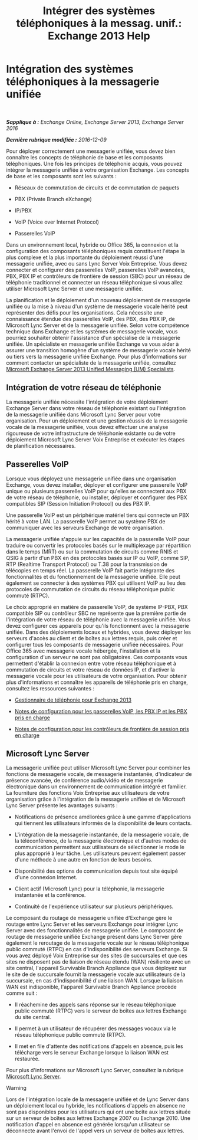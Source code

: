 ﻿---
title: 'Intégrer des systèmes téléphoniques à la messag. unif.: Exchange 2013 Help'
TOCTitle: Intégration des systèmes téléphoniques à la messagerie unifiée
ms:assetid: b8790117-b040-4c84-9d34-005c75088e76
ms:mtpsurl: https://technet.microsoft.com/fr-fr/library/JJ673558(v=EXCHG.150)
ms:contentKeyID: 50555484
ms.date: 04/24/2018
mtps_version: v=EXCHG.150
ms.translationtype: HT
---

# Intégration des systèmes téléphoniques à la messagerie unifiée

 

_**Sapplique à :** Exchange Online, Exchange Server 2013, Exchange Server 2016_

_**Dernière rubrique modifiée :** 2016-12-09_

Pour déployer correctement une messagerie unifiée, vous devez bien connaître les concepts de téléphonie de base et les composants téléphoniques. Une fois les principes de téléphonie acquis, vous pouvez intégrer la messagerie unifiée à votre organisation Exchange. Les concepts de base et les composants sont les suivants :

  - Réseaux de commutation de circuits et de commutation de paquets

  - PBX (Private Branch eXchange)

  - IP/PBX

  - VoIP (Voice over Internet Protocol)

  - Passerelles VoIP

Dans un environnement local, hybride ou Office 365, la connexion et la configuration des composants téléphoniques requis constituent l'étape la plus complexe et la plus importante du déploiement réussi d'une messagerie unifiée, avec ou sans Lync Server Voix Entreprise. Vous devez connecter et configurer des passerelles VoIP, passerelles VoIP avancées, PBX, PBX IP et contrôleurs de frontière de session (SBC) pour un réseau de téléphonie traditionnel et connecter un réseau téléphonique si vous allez utiliser Microsoft Lync Server et une messagerie unifiée.

La planification et le déploiement d'un nouveau déploiement de messagerie unifiée ou la mise à niveau d'un système de messagerie vocale hérité peut représenter des défis pour les organisations. Cela nécessite une connaissance étendue des passerelles VoIP, des PBX, des PBX IP, de Microsoft Lync Server et de la messagerie unifiée. Selon votre compétence technique dans Exchange et les systèmes de messagerie vocale, vous pourriez souhaiter obtenir l'assistance d'un spécialise de la messagerie unifiée. Un spécialiste en messagerie unifiée Exchange va vous aider à assurer une transition homogène d'un système de messagerie vocale hérité ou tiers vers la messagerie unifiée Exchange. Pour plus d'informations sur comment contacter un spécialiste de la messagerie unifiée, consultez [Microsoft Exchange Server 2013 Unified Messaging (UM) Specialists](http://go.microsoft.com/fwlink/p/?linkid=262708).

## Intégration de votre réseau de téléphonie

La messagerie unifiée nécessite l'intégration de votre déploiement Exchange Server dans votre réseau de téléphonie existant ou l'intégration de la messagerie unifiée dans Microsoft Lync Server pour votre organisation. Pour un déploiement et une gestion réussis de la messagerie vocale de la messagerie unifiée, vous devez effectuer une analyse rigoureuse de votre infrastructure de téléphonie existante ou de votre déploiement Microsoft Lync Server Voix Entreprise et exécuter les étapes de planification nécessaires.

## Passerelles VoIP

Lorsque vous déployez une messagerie unifiée dans une organisation Exchange, vous devez installer, déployer et configurer une passerelle VoIP unique ou plusieurs passerelles VoIP pour qu'elles se connectent aux PBX de votre réseau de téléphonie, ou installer, déployer et configurer des PBX compatibles SIP (Session Initiation Protocol) ou des PBX IP.

Une passerelle VoIP est un périphérique matériel tiers qui connecte un PBX hérité à votre LAN. La passerelle VoIP permet au système PBX de communiquer avec les serveurs Exchange de votre organisation.

La messagerie unifiée s'appuie sur les capacités de la passerelle VoIP pour traduire ou convertir les protocoles basés sur le multiplexage par répartition dans le temps (MRT) ou sur la commutation de circuits comme RNIS et QSIG à partir d'un PBX en des protocoles basés sur IP ou VoIP, comme SIP, RTP (Realtime Transport Protocol) ou T.38 pour la transmission de télécopies en temps réel. La passerelle VoIP fait partie intégrante des fonctionnalités et du fonctionnement de la messagerie unifiée. Elle peut également se connecter à des systèmes PBX qui utilisent VoIP au lieu des protocoles de commutation de circuits du réseau téléphonique public commuté (RTPC).

Le choix approprié en matière de passerelle VoIP, de système IP-PBX, PBX compatible SIP ou contrôleur SBC ne représente que la première partie de l'intégration de votre réseau de téléphonie avec la messagerie unifiée. Vous devez configurer ces appareils pour qu'ils fonctionnent avec la messagerie unifiée. Dans des déploiements locaux et hybrides, vous devez déployer les serveurs d'accès au client et de boîtes aux lettres requis, puis créer et configurer tous les composants de messagerie unifiée nécessaires. Pour Office 365 avec messagerie vocale hébergée, l'installation et la configuration d'un serveur ne sont pas obligatoires. Ces composants vous permettent d'établir la connexion entre votre réseau téléphonique et à commutation de circuits et votre réseau de données IP, et d'activer la messagerie vocale pour les utilisateurs de votre organisation. Pour obtenir plus d'informations et connaître les appareils de téléphonie pris en charge, consultez les ressources suivantes :

  - [Gestionnaire de téléphonie pour Exchange 2013](telephony-advisor-for-exchange-2013-exchange-2013-help.md)

  - [Notes de configuration pour les passerelles VoIP, les PBX IP et les PBX pris en charge](configuration-notes-for-supported-voip-gateways-ip-pbxs-and-pbxs-exchange-2013-help.md)

  - [Notes de configuration pour les contrôleurs de frontière de session pris en charge](configuration-notes-for-supported-session-border-controllers-exchange-2013-help.md)

## Microsoft Lync Server

La messagerie unifiée peut utiliser Microsoft Lync Server pour combiner les fonctions de messagerie vocale, de messagerie instantanée, d'indicateur de présence avancée, de conférence audio/vidéo et de messagerie électronique dans un environnement de communication intégré et familier. La fourniture des fonctions Voix Entreprise aux utilisateurs de votre organisation grâce à l'intégration de la messagerie unifiée et de Microsoft Lync Server présente les avantages suivants :

  - Notifications de présence améliorées grâce à une gamme d'applications qui tiennent les utilisateurs informés de la disponibilité de leurs contacts.

  - L'intégration de la messagerie instantanée, de la messagerie vocale, de la téléconférence, de la messagerie électronique et d'autres modes de communication permettent aux utilisateurs de sélectionner le mode le plus approprié à leur tâche. Les utilisateurs peuvent également passer d'une méthode à une autre en fonction de leurs besoins.

  - Disponibilité des options de communication depuis tout site équipé d'une connexion Internet.

  - Client actif (Microsoft Lync) pour la téléphonie, la messagerie instantanée et la conférence.

  - Continuité de l'expérience utilisateur sur plusieurs périphériques.

Le composant du routage de messagerie unifiée d'Exchange gère le routage entre Lync Server et les serveurs Exchange pour intégrer Lync Server avec des fonctionnalités de messagerie unifiée. Le composant de routage de messagerie unifiée Exchange présent dans Lync Server gère également le reroutage de la messagerie vocale sur le réseau téléphonique public commuté (RTPC) en cas d'indisponibilité des serveurs Exchange. Si vous avez déployé Voix Entreprise sur des sites de succursales et que ces sites ne disposent pas de liaison de réseau étendu (WAN) résiliente avec un site central, l'appareil Survivable Branch Appliance que vous déployez sur le site de de succursale fournit la messagerie vocale aux utilisateurs de la succursale, en cas d'indisponibilité d'une liaison WAN. Lorsque la liaison WAN est indisponible, l'appareil Survivable Branch Appliance procède comme suit :

  - Il réachemine des appels sans réponse sur le réseau téléphonique public commuté (RTPC) vers le serveur de boîtes aux lettres Exchange du site central.

  - Il permet à un utilisateur de récupérer des messages vocaux via le réseau téléphonique public commuté (RTPC).

  - Il met en file d'attente des notifications d'appels en absence, puis les télécharge vers le serveur Exchange lorsque la liaison WAN est restaurée.

Pour plus d'informations sur Microsoft Lync Server, consultez la rubrique [Microsoft Lync Server](https://go.microsoft.com/fwlink/p/?linkid=265752).

> [!WARNING]
> Lors de l'intégration locale de la messagerie unifiée et de Lync Server dans un déploiement local ou hybride, les notifications d'appels en absence ne sont pas disponibles pour les utilisateurs qui ont une boîte aux lettres située sur un serveur de boîtes aux lettres Exchange 2007 ou Exchange 2010. Une notification d'appel en absence est générée lorsqu'un utilisateur se déconnecte avant l'envoi de l'appel vers un serveur de boîtes aux lettres.

